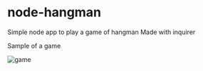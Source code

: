 # node-hangman

Simple node app to play a game of hangman
Made with inquirer

Sample of a game

![game](https://imgur.com/79wTj7O.jpg)
